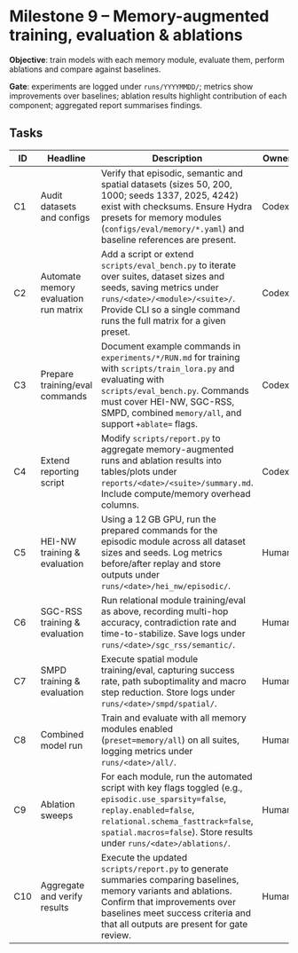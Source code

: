 # Milestone 9 – Memory-augmented training, evaluation & ablations

**Objective**: train models with each memory module, evaluate them, perform ablations and compare against baselines.

**Gate**: experiments are logged under `runs/YYYYMMDD/`; metrics show improvements over baselines; ablation results highlight contribution of each component; aggregated report summarises findings.

## Tasks

| ID | Headline | Description | Owner |
|----|----------|-------------|-------|
| C1 | Audit datasets and configs | Verify that episodic, semantic and spatial datasets (sizes 50, 200, 1000; seeds 1337, 2025, 4242) exist with checksums. Ensure Hydra presets for memory modules (`configs/eval/memory/*.yaml`) and baseline references are present. | Codex |
| C2 | Automate memory evaluation run matrix | Add a script or extend `scripts/eval_bench.py` to iterate over suites, dataset sizes and seeds, saving metrics under `runs/<date>/<module>/<suite>/`. Provide CLI so a single command runs the full matrix for a given preset. | Codex |
| C3 | Prepare training/eval commands | Document example commands in `experiments/*/RUN.md` for training with `scripts/train_lora.py` and evaluating with `scripts/eval_bench.py`. Commands must cover HEI-NW, SGC-RSS, SMPD, combined `memory/all`, and support `+ablate=` flags. | Codex |
| C4 | Extend reporting script | Modify `scripts/report.py` to aggregate memory-augmented runs and ablation results into tables/plots under `reports/<date>/<suite>/summary.md`. Include compute/memory overhead columns. | Codex |
| C5 | HEI-NW training & evaluation | Using a 12 GB GPU, run the prepared commands for the episodic module across all dataset sizes and seeds. Log metrics before/after replay and store outputs under `runs/<date>/hei_nw/episodic/`. | Human |
| C6 | SGC-RSS training & evaluation | Run relational module training/eval as above, recording multi-hop accuracy, contradiction rate and time-to-stabilize. Save logs under `runs/<date>/sgc_rss/semantic/`. | Human |
| C7 | SMPD training & evaluation | Execute spatial module training/eval, capturing success rate, path suboptimality and macro step reduction. Store logs under `runs/<date>/smpd/spatial/`. | Human |
| C8 | Combined model run | Train and evaluate with all memory modules enabled (`preset=memory/all`) on all suites, logging metrics under `runs/<date>/all/`. | Human |
| C9 | Ablation sweeps | For each module, run the automated script with key flags toggled (e.g., `episodic.use_sparsity=false`, `replay.enabled=false`, `relational.schema_fasttrack=false`, `spatial.macros=false`). Store results under `runs/<date>/ablations/`. | Human |
| C10 | Aggregate and verify results | Execute the updated `scripts/report.py` to generate summaries comparing baselines, memory variants and ablations. Confirm that improvements over baselines meet success criteria and that all outputs are present for gate review. | Human |

